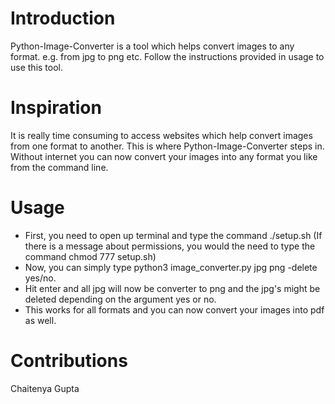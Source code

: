 # Introduction
Python-Image-Converter is a tool which helps convert images to any format. e.g. from jpg to png etc. Follow the instructions provided in usage to use this tool.

# Inspiration
It is really time consuming to access websites which help convert images from one format to another. This is where Python-Image-Converter steps in. 
Without internet you can now convert your images into any format you like from the command line. 


# Usage
- First, you need to open up terminal and type the command ./setup.sh (If there is a message about permissions, you would the need to type the command chmod 777 setup.sh)
- Now, you can simply type python3 image_converter.py jpg png -delete yes/no.
- Hit enter and all jpg will now be converter to png and the jpg's might be deleted depending on the argument yes or no.
- This works for all formats and you can now convert your images into pdf as well.

# Contributions
Chaitenya Gupta
